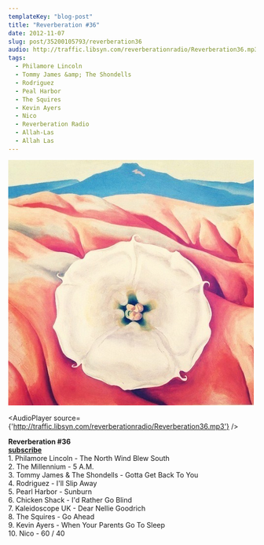 ```yaml
---
templateKey: "blog-post"
title: "Reverberation #36"
date: 2012-11-07
slug: post/35200105793/reverberation36
audio: http://traffic.libsyn.com/reverberationradio/Reverberation36.mp3
tags:
  - Philamore Lincoln
  - Tommy James &amp; The Shondells
  - Rodriguez
  - Peal Harbor
  - The Squires
  - Kevin Ayers
  - Nico
  - Reverberation Radio
  - Allah-Las
  - Allah Las
---
```


![Reverberation #36](../images/bd3f3b3c0161d06f7f59caacb95678b0e4e731e304945e1cec6a4f0732a696b0.jpg)

<AudioPlayer source={'http://traffic.libsyn.com/reverberationradio/Reverberation36.mp3'} />

<p><strong>Reverberation #36<br /><strong><a href="https://itunes.apple.com/us/podcast/reverberation-radio/id520739212?ign-mpt=uo%3D4" title="subscribe" target="_blank">subscribe</a></strong><br /></strong>1. Philamore Lincoln - The North Wind Blew South<br />2. The Millennium - 5 A.M.<br />3. Tommy James &amp; The Shondells - Gotta Get Back To You<br />4. Rodriguez - I'll Slip Away<br />5. Pearl Harbor - Sunburn<br />6. Chicken Shack - I'd Rather Go Blind<br />7. Kaleidoscope UK - Dear Nellie Goodrich<br />8. The Squires - Go Ahead<br />9. Kevin Ayers - When Your Parents Go To Sleep<br />10. Nico - 60 / 40</p>
